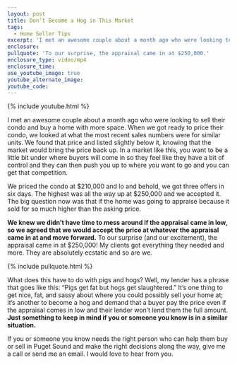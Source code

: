 ```yaml
---
layout: post
title: Don’t Become a Hog in This Market
tags:
  - Home Seller Tips
excerpt: 'I met an awesome couple about a month ago who were looking to sell their condo and buy a home with more space. When we got ready to price their condo, we looked at what the most recent sales numbers were...'
enclosure:
pullquote: 'To our surprise, the appraisal came in at $250,000.'
enclosure_type: video/mp4
enclosure_time:
use_youtube_image: true
youtube_alternate_image:
youtube_code:
---
```



{% include youtube.html %}

I met an awesome couple about a month ago who were looking to sell their condo and buy a home with more space. When we got ready to price their condo, we looked at what the most recent sales numbers were for similar units. We found that price and listed slightly below it, knowing that the market would bring the price back up. In a market like this, you want to be a little bit under where buyers will come in so they feel like they have a bit of control and they can then push you up to where you want to go and you can get that competition.

We priced the condo at $210,000 and lo and behold, we got three offers in six days. The highest was all the way up at $250,000 and we accepted it. The big question now was that if the home was going to appraise because it sold for so much higher than the asking price.

**We knew we didn’t have time to mess around if the appraisal came in low, so we agreed that we would accept the price at whatever the appraisal came in at and move forward.** To our surprise (and our excitement), the appraisal came in at $250,000! My clients got everything they needed and more. They are absolutely ecstatic and so are we.

{% include pullquote.html %}

What does this have to do with pigs and hogs? Well, my lender has a phrase that goes like this: “Pigs get fat but hogs get slaughtered.” It’s one thing to get nice, fat, and sassy about where you could possibly sell your home at; it’s another to become a hog and demand that a buyer pay the price even if the appraisal comes in low and their lender won’t lend them the full amount. **Just something to keep in mind if you or someone you know is in a similar situation.**

If you or someone you know needs the right person who can help them buy or sell in Puget Sound and make the right decisions along the way, give me a call or send me an email. I would love to hear from you.